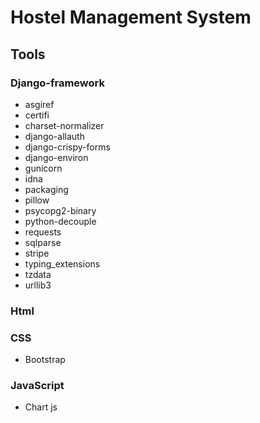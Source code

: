 # Hostel Management System
## Tools
### Django-framework
- asgiref
- certifi
- charset-normalizer
- django-allauth
- django-crispy-forms
- django-environ
- gunicorn
- idna
- packaging
- pillow
- psycopg2-binary
- python-decouple
- requests
- sqlparse
- stripe
- typing_extensions
- tzdata
- urllib3

 ### Html
 ### CSS
 - Bootstrap
 ### JavaScript
 - Chart js
  
